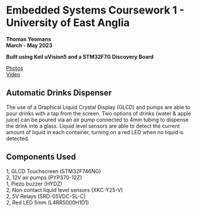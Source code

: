 # Embedded Systems Coursework 1 - University of East Anglia
**Thomas Yeomans**  
**March - May 2023**

**Built using Keil uVision5 and a STM32F7G Discovery Board**

<a href="https://postimg.cc/gallery/66PzTPW"> Photos </a>  
<a href="https://youtu.be/-BzgFJyl_WQ"> Video </a>

## Automatic Drinks Dispenser
The use of a Graphical Liquid Crystal Display (GLCD) and pumps are able to pour drinks with a tap from the screen. Two options of drinks (water & apple juice) can be poured via an air pump connected to 4mm tubing to dispense the drink into a glass. Liquid level sensors are able to detect the current amount of liquid in each container, turning on a red LED when no liquid is detected. 

## Components Used
1, GLCD Touchscreen (STM32F746NG)  
2, 12V air pumps (PYP370-12Z)  
1, Piezo buzzer (HYDZ)  
2, Non contact liquid level sensors (XKC-Y25-V)  
2, 5V Relays (SRD-05VDC-SL-C)   
2, Red LED 5mm (L4RR5000H1D1)



